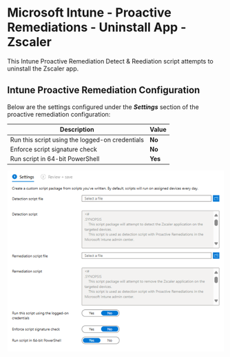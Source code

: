 # Microsoft Intune - Proactive Remediations - Uninstall App - Zscaler

This Intune Proactive Remediation Detect & Reediation script attempts to uninstall the Zscaler app.

## Intune Proactive Remediation Configuration
Below are the settings configured under the ***Settings*** section of the proactive remediation configuration:

| Description | Value |
| --- | --- |
| Run this script using the logged-on credentials | **No** |
| Enforce script signature check | **No** |
| Run script in 64-bit PowerShell | **Yes** |

![ProactiveRemediationConfiguration](https://github.com/bigjoestretch/public/blob/main/Intune/Windows/Proactive%20Remediations/media/proactive-remediation-uninstall-app-zscaler-configuration.png?raw=true)
